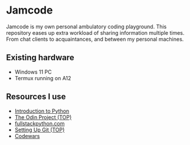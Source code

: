 # Jamcode

Jamcode is my own personal ambulatory coding playground. This repository eases up extra workload of sharing information multiple times.
From chat clients to acquaintances, and between my personal machines.

## Existing hardware

- Windows 11 PC
- Termux running on A12

## Resources I use

- [Introduction to Python](http://introtopython.org)
- [The Odin Project (TOP)](https://www.theodinproject.com/)
- [fullstackpython.com](https://github.com/mattmakai/fullstackpython.com)
- [Setting Up Git (TOP)](https://www.theodinproject.com/lessons/foundations-setting-up-git)
- [Codewars](https://www.codewars.com/dashboard)